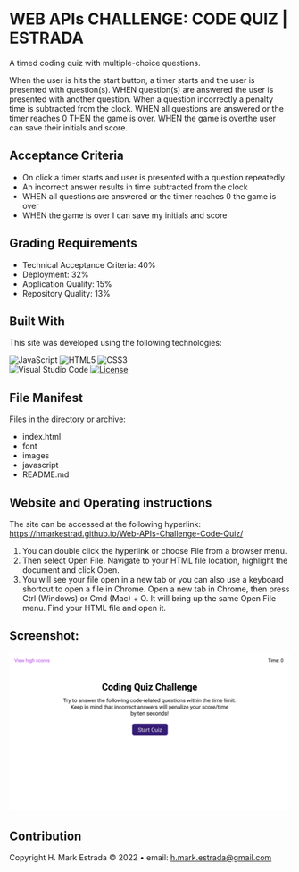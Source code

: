 # WEB APIs CHALLENGE: CODE QUIZ | ESTRADA  
A timed coding quiz with multiple-choice questions.  
  
When the user is hits the start button, a timer starts and the user is presented with question(s).  WHEN question(s) are answered the user is presented with another question. When a question incorrectly a penalty time is subtracted from the clock. WHEN all questions are answered or the timer reaches 0 THEN the game is over. WHEN the game is overthe user can save their initials and score.  
## Acceptance Criteria  
* On click a timer starts and user is presented with a question repeatedly  
* An incorrect answer results in time subtracted from the clock  
* WHEN all questions are answered or the timer reaches 0 the game is over  
* WHEN the game is over I can save my initials and score  
## Grading Requirements  
* Technical Acceptance Criteria: 40%  
* Deployment: 32%  
* Application Quality: 15%  
* Repository Quality: 13%  


## Built With  
This site was developed using the following technologies:  
  
![JavaScript](https://img.shields.io/badge/javascript-%23323330.svg?style=for-the-badge&logo=javascript&logoColor=%23F7DF1E)
![HTML5](https://img.shields.io/badge/html5-%23E34F26.svg?style=for-the-badge&logo=html5&logoColor=white)
![CSS3](https://img.shields.io/badge/css3-%231572B6.svg?style=for-the-badge&logo=css3&logoColor=white)  
![Visual Studio Code](https://img.shields.io/badge/Visual%20Studio%20Code-0078d7.svg?style=for-the-badge&logo=visual-studio-code&logoColor=white)
[![License](https://img.shields.io/github/license/Ileriayo/markdown-badges?style=for-the-badge)](./LICENSE)
## File Manifest  
Files in the directory or archive:  
* index.html  
* font
* images
* javascript
* README.md  
  
## Website and Operating instructions  
The site can be accessed at the following hyperlink:  
https://hmarkestrad.github.io/Web-APIs-Challenge-Code-Quiz/  
1. You can double click the hyperlink or choose File from a browser menu.  
2. Then select Open File. Navigate to your HTML file location, highlight the document and click Open.  
3. You will see your file open in a new tab or you can also use a keyboard shortcut to open a file in Chrome. Open a new tab in Chrome, then press Ctrl (Windows) or Cmd (Mac) + O. It will bring up the same Open File menu. Find your HTML file and open it.  
## Screenshot:  
![PORTFOLIO CHALLENGE - ESTRADA](https://github.com/hmarkestrad/Web-APIs-Challenge-Code-Quiz/blob/34c1ff099d764a4129d499eecc1104289331a493/images/04-web-apis-homework-demo.gif)  
## Contribution  
Copyright H. Mark Estrada © 2022 • email: h.mark.estrada@gmail.com  
